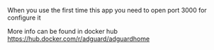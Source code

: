 When you use the first time this app you need to open port 3000 for configure it

More info can be found in docker hub https://hub.docker.com/r/adguard/adguardhome


